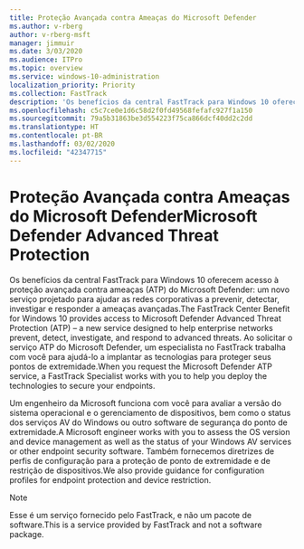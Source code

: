 ```yaml
---
title: Proteção Avançada contra Ameaças do Microsoft Defender
ms.author: v-rberg
author: v-rberg-msft
manager: jimmuir
ms.date: 3/03/2020
ms.audience: ITPro
ms.topic: overview
ms.service: windows-10-administration
localization_priority: Priority
ms.collection: FastTrack
description: 'Os benefícios da central FastTrack para Windows 10 oferecem acesso à proteção avançada contra ameaças (ATP) do Microsoft Defender: um novo serviço projetado para ajudar as redes corporativas a prevenir, detectar, investigar e responder a ameaças avançadas.'
ms.openlocfilehash: c5c7ce0e1d6c58d2f0fd49568fefafc927f1a150
ms.sourcegitcommit: 79a5b31863be3d554223f75ca866dcf40dd2c2dd
ms.translationtype: HT
ms.contentlocale: pt-BR
ms.lasthandoff: 03/02/2020
ms.locfileid: "42347715"
---
```

# <a name="microsoft-defender-advanced-threat-protection"></a><span data-ttu-id="d6de5-103">Proteção Avançada contra Ameaças do Microsoft Defender</span><span class="sxs-lookup"><span data-stu-id="d6de5-103">Microsoft Defender Advanced Threat Protection</span></span>

<span data-ttu-id="d6de5-104">Os benefícios da central FastTrack para Windows 10 oferecem acesso à proteção avançada contra ameaças (ATP) do Microsoft Defender: um novo serviço projetado para ajudar as redes corporativas a prevenir, detectar, investigar e responder a ameaças avançadas.</span><span class="sxs-lookup"><span data-stu-id="d6de5-104">The FastTrack Center Benefit for Windows 10 provides access to Microsoft Defender Advanced Threat Protection (ATP) – a new service designed to help enterprise networks prevent, detect, investigate, and respond to advanced threats.</span></span> <span data-ttu-id="d6de5-105">Ao solicitar o serviço ATP do Microsoft Defender, um especialista no FastTrack trabalha com você para ajudá-lo a implantar as tecnologias para proteger seus pontos de extremidade.</span><span class="sxs-lookup"><span data-stu-id="d6de5-105">When you request the Microsoft Defender ATP service, a FastTrack Specialist works with you to help you deploy the technologies to secure your endpoints.</span></span>

<span data-ttu-id="d6de5-106">Um engenheiro da Microsoft funciona com você para avaliar a versão do sistema operacional e o gerenciamento de dispositivos, bem como o status dos serviços AV do Windows ou outro software de segurança do ponto de extremidade.</span><span class="sxs-lookup"><span data-stu-id="d6de5-106">A Microsoft engineer works with you to assess the OS version and device management as well as the status of your Windows AV services or other endpoint security software.</span></span> <span data-ttu-id="d6de5-107">Também fornecemos diretrizes de perfis de configuração para a proteção de ponto de extremidade e de restrição de dispositivos.</span><span class="sxs-lookup"><span data-stu-id="d6de5-107">We also provide guidance for configuration profiles for endpoint protection and device restriction.</span></span>  

> [!NOTE]
> <span data-ttu-id="d6de5-108">Esse é um serviço fornecido pelo FastTrack, e não um pacote de software.</span><span class="sxs-lookup"><span data-stu-id="d6de5-108">This is a service provided by FastTrack and not a software package.</span></span> 